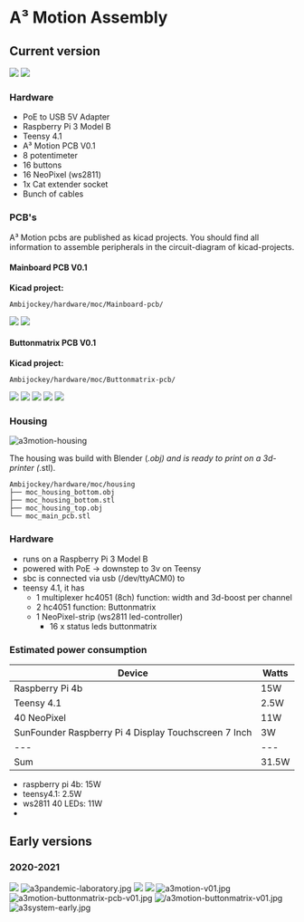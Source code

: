 # A³ Motion Assembly
## Current version
![](pics_assembly/v02/a3motion.JPG)
![](pics_assembly/v02/a3motion-housing.JPG)

### Hardware
- PoE to USB 5V Adapter
- Raspberry Pi 3 Model B
- Teensy 4.1
- A³ Motion PCB V0.1
- 8 potentimeter
- 16 buttons
- 16 NeoPixel (ws2811)
- 1x Cat extender socket
- Bunch of cables

### PCB's
A³ Motion pcbs are published as kicad projects. You should find all information to assemble peripherals in the circuit-diagram of kicad-projects.

#### Mainboard PCB V0.1
**Kicad project:**
```
Ambijockey/hardware/moc/Mainboard-pcb/
```
![](pics_assembly/v01/a3motion-schematic.jpg)
![](pics_assembly/v01/a3motion-pcb-design.jpg)

#### Buttonmatrix PCB V0.1
**Kicad project:**
```
Ambijockey/hardware/moc/Buttonmatrix-pcb/
```
![](pics_assembly/v01/a3motion-button-matrix-pcb-front.jpg)
![](pics_assembly/v01/a3motion-button-matrix-pcb-back.jpg)
![](pics_assembly/v01/a3motion-button-matrix-leds.jpg)
![](pics_assembly/v01/a3motion-buttons-schematic.jpg)
![](pics_assembly/v01/a3motion-buttons-pcb-design.jpg)

### Housing
![a3motion-housing](pics_assembly/v01/a3motion-housing.png)

The housing was build with Blender (*.obj) and is ready to print on a 3d-printer (*.stl).

```
Ambijockey/hardware/moc/housing
├── moc_housing_bottom.obj
├── moc_housing_bottom.stl
├── moc_housing_top.obj
└── moc_main_pcb.stl
```

### Hardware
- runs on a Raspberry Pi 3 Model B
- powered with PoE -> downstep to 3v on Teensy
- sbc is connected via usb (/dev/ttyACM0) to
- teensy 4.1, it has
    - 1 multiplexer hc4051 (8ch)
        function: width and 3d-boost per channel
    - 2 hc4051
        function: Buttonmatrix
    - 1 NeoPixel-strip (ws2811 led-controller)
        - 16 x status leds buttonmatrix
  
### Estimated power consumption
Device | Watts
---|---
Raspberry Pi 4b | 15W
Teensy 4.1 | 2.5W
40 NeoPixel | 11W
SunFounder Raspberry Pi 4 Display Touchscreen 7 Inch | 3W
---|---
Sum | 31.5W

- raspberry pi 4b: 15W
- teensy4.1: 2.5W
- ws2811 40 LEDs: 11W
- 

## Early versions
### 2020-2021
![](pics_assembly/v01/a3motion-prototype.jpg)
![a3pandemic-laboratory.jpg](pics_assembly/v00/a3pandemic-laboratory.jpg)
![](pics_assembly/v01/a3motion-wires.jpg)
![](pics_assembly/v01/a3motion-wires-01.jpg)
![a3motion-v01.jpg](pics_assembly/v00/a3motion-v01.jpg)
![a3motion-buttonmatrix-pcb-v01.jpg](pics_assembly/v00/a3motion-buttonmatrix-pcb-v01.jpg)
![/a3motion-buttonmatrix-v01.jpg](pics_assembly/v00/a3motion-buttonmatrix-v01.jpg)
![a3system-early.jpg](pics_assembly/v00/a3system-early.jpg)